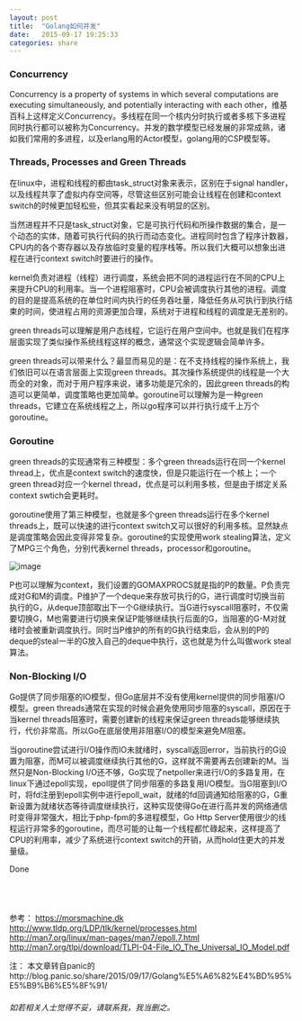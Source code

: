 ```yaml
---
layout: post
title:  "Golang如何并发"
date:   2015-09-17 19:25:33
categories: share
---
```

### Concurrency
Concurrency is a property of systems in which several computations are executing simultaneously, and potentially interacting with each other，维基百科上这样定义Concurrency。多线程在同一个核内分时执行或者多核下多进程同时执行都可以被称为Concurrency。并发的数学模型已经发展的非常成熟，诸如我们常用的多进程，以及erlang用的Actor模型，golang用的CSP模型等。

### Threads, Processes and Green Threads
在linux中，进程和线程的都由task_struct对象来表示，区别在于signal handler，以及线程共享了虚拟内存空间等，尽管这些区别可能会让线程在创建和context switch的时候更加轻松些，但其实看起来没有明显的区别。

当然进程并不只是task_struct对象，它是可执行代码和所操作数据的集合，是一个动态的实体，随着可执行代码的执行而动态变化。进程同时包含了程序计数器，CPU内的各个寄存器以及存放临时变量的程序栈等。所以我们大概可以想象出进程在进行context switch时要进行的操作。

kernel负责对进程（线程）进行调度，系统会把不同的进程运行在不同的CPU上来提升CPU的利用率。当一个进程阻塞时，CPU会被调度执行其他的进程。调度的目的是提高系统的在单位时间内执行的任务吞吐量，降低任务从可执行到执行结束的时间，使进程占用的资源更加合理，系统对于进程和线程的调度是无差别的。

green threads可以理解是用户态线程，它运行在用户空间中。也就是我们在程序层面实现了类似操作系统线程这样的概念，通常这个实现逻辑会简单许多。

green threads可以带来什么？最显而易见的是：在不支持线程的操作系统上，我们依旧可以在语言层面上实现green threads。其次操作系统提供的线程是一个大而全的对象，而对于用户程序来说，诸多功能是冗余的，因此green threads的构造可以更简单，调度策略也更加简单。goroutine可以理解为是一种green threads，它建立在系统线程之上，所以go程序可以并行执行成千上万个goroutine。

### Goroutine
green threads的实现通常有三种模型：多个green threads运行在同一个kernel thread上，优点是context switch的速度快，但是只能运行在一个核上；一个green thread对应一个kernel thread，优点是可以利用多核，但是由于绑定关系context swtich会更耗时。

goroutine使用了第三种模型，也就是多个green threads运行在多个kernel threads上，既可以快速的进行context switch又可以很好的利用多核。显然缺点是调度策略会因此变得非常复杂。goroutine的实现使用work stealing算法，定义了MPG三个角色，分别代表kernel threads，processor和goroutine。

![image](/images/syscall.jpg)

P也可以理解为context，我们设置的GOMAXPROCS就是指的P的数量。P负责完成对G和M的调度。P维护了一个deque来存放可执行的G，进行调度时切换当前执行的G，从deque顶部取出下一个G继续执行。当G进行syscall阻塞时，不仅需要切换G，M也需要进行切换来保证P能够继续执行后面的G，当阻塞的G-M对就绪时会被重新调度执行。同时当P维护的所有的G执行结束后，会从别的P的deque的steal一半的G放入自己的deque中执行，这也就是为什么叫做work steal算法。

### Non-Blocking I/O
Go提供了同步阻塞的IO模型，但Go底层并不没有使用kernel提供的同步阻塞I/O模型。green threads通常在实现的时候会避免使用同步阻塞的syscall，原因在于当kernel threads阻塞时，需要创建新的线程来保证green threads能够继续执行，代价非常高。所以Go在底层使用非阻塞I/O的模型来避免M阻塞。

当goroutine尝试进行I/O操作而IO未就绪时，syscall返回error，当前执行的G设置为阻塞，而M可以被调度继续执行其他的G，这样就不需要再去创建新的M。当然只是Non-Blocking I/O还不够，Go实现了netpoller来进行I/O的多路复用，在linux下通过epoll实现，epoll提供了同步阻塞的多路复用I/O模型。当G阻塞到I/O时，将fd注册到epoll实例中进行epoll_wait，就绪的fd回调通知给阻塞的G，G重新设置为就绪状态等待调度继续执行，这种实现使得Go在进行高并发的网络通信时变得非常强大，相比于php-fpm的多进程模型，Go Http Server使用很少的线程运行非常多的goroutine，而尽可能的让每一个线程都忙碌起来，这样提高了CPU的利用率，减少了系统进行context switch的开销，从而hold住更大的并发量级。

Done
<br/>
<br/>
<br/>
<br/>
<br/>
参考：
https://morsmachine.dk
http://www.tldp.org/LDP/tlk/kernel/processes.html
http://man7.org/linux/man-pages/man7/epoll.7.html
http://man7.org/tlpi/download/TLPI-04-File_IO_The_Universal_IO_Model.pdf

注：
本文章转自panic的http://blog.panic.so/share/2015/09/17/Golang%E5%A6%82%E4%BD%95%E5%B9%B6%E5%8F%91/

###### 如若相关人士觉得不妥，请联系我，我当删之。
